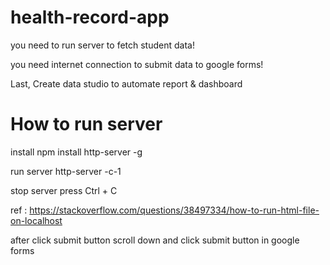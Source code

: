 # health-record-app

you need to run server to fetch student data!

you need internet connection to submit data to google forms!

Last, Create data studio to automate report & dashboard

# How to run server

install
npm install http-server -g

run server
http-server -c-1

stop server
press <kdb>Ctrl + C</kdb>

ref : https://stackoverflow.com/questions/38497334/how-to-run-html-file-on-localhost

after click submit button
scroll down and click submit button in google forms